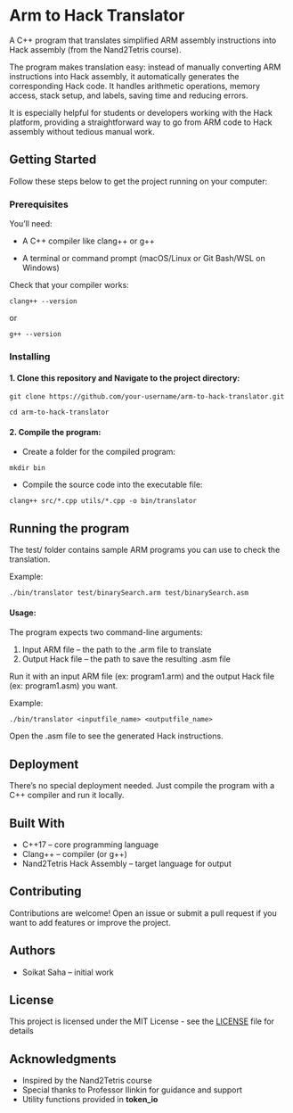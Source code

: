 # Arm to Hack Translator

A C++ program that translates simplified ARM assembly instructions into Hack assembly (from the Nand2Tetris course).

The program makes translation easy: instead of manually converting ARM instructions into Hack assembly, it automatically generates the corresponding Hack code. It handles arithmetic operations, memory access, stack setup, and labels, saving time and reducing errors.

It is especially helpful for students or developers working with the Hack platform, providing a straightforward way to go from ARM code to Hack assembly without tedious manual work.

## Getting Started

Follow these steps below to get the project running on your computer:

### Prerequisites

You’ll need:

* A C++ compiler like clang++ or g++

* A terminal or command prompt (macOS/Linux or Git Bash/WSL on Windows)

Check that your compiler works:

```
clang++ --version
```
or
```
g++ --version
```

### Installing

#### 1. Clone this repository and Navigate to the project directory:

```
git clone https://github.com/your-username/arm-to-hack-translator.git
```

```
cd arm-to-hack-translator
```

#### 2. Compile the program:

* Create a folder for the compiled program:

```
mkdir bin
```

* Compile the source code into the executable file:

```
clang++ src/*.cpp utils/*.cpp -o bin/translator
```

## Running the program

The test/ folder contains sample ARM programs you can use to check the translation.

Example:

```
./bin/translator test/binarySearch.arm test/binarySearch.asm
```

#### Usage:

The program expects two command-line arguments:

1. Input ARM file – the path to the .arm file to translate
2. Output Hack file – the path to save the resulting .asm file

Run it with an input ARM file (ex: program1.arm) and the output Hack file (ex: program1.asm) you want. 

Example:

```
./bin/translator <inputfile_name> <outputfile_name>
```

Open the .asm file to see the generated Hack instructions.

## Deployment

There’s no special deployment needed. Just compile the program with a C++ compiler and run it locally.

## Built With

* C++17 – core programming language
* Clang++ – compiler (or g++)
* Nand2Tetris Hack Assembly – target language for output

## Contributing

Contributions are welcome! Open an issue or submit a pull request if you want to add features or improve the project.

## Authors

* Soikat Saha – initial work


## License

This project is licensed under the MIT License - see the [LICENSE](LICENSE) file for details

## Acknowledgments

* Inspired by the Nand2Tetris course
* Special thanks to Professor Ilinkin for guidance and support
* Utility functions provided in **token_io**
